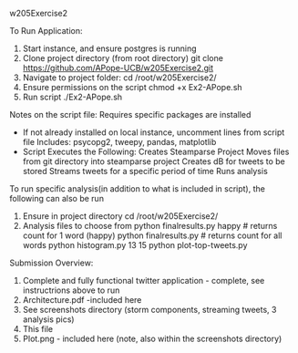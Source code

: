 w205Exercise2


To Run Application:
1.	Start instance, and ensure postgres is running
2.	Clone project directory (from root directory)
git clone https://github.com/APope-UCB/w205Exercise2.git
3.	Navigate to project folder:
cd /root/w205Exercise2/
4.	Ensure permissions on the script
chmod +x Ex2-APope.sh
5.	Run script
./Ex2-APope.sh

Notes on the script file:
Requires specific packages are installed
 - If not already installed on local instance, uncomment lines from script file
   Includes: psycopg2, tweepy, pandas, matplotlib
 - Script Executes the Following:
	Creates Steamparse Project
	Moves files from git directory into steamparse project
	Creates dB for tweets to be stored
	Streams tweets for a specific period of time
	Runs analysis

To run specific analysis(in addition to what is included in script), the following can also be run
1.	Ensure in project directory
	cd /root/w205Exercise2/
2. 	Analysis files to choose from
	python finalresults.py happy # returns count for 1 word (happy)
	python finalresults.py # returns count for all words
	python histogram.py 13 15
	python plot-top-tweets.py



Submission Overview:
1. Complete and fully functional twitter application - complete, see instructrions above to run
2. Architecture.pdf -included here
3. See screenshots directory (storm components, streaming tweets, 3 analysis pics)
4. This file
5. Plot.png  - included here (note, also within the screenshots directory)